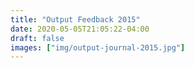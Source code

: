 ```yaml
---
title: "Output Feedback 2015"
date: 2020-05-05T21:05:22-04:00
draft: false
images: ["img/output-journal-2015.jpg"]
---
```


<body onload="javascript:window.location.href='../research/output-journal-2015.pdf';">
